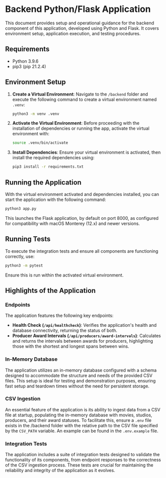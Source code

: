 # Backend Python/Flask Application

This document provides setup and operational guidance for the backend component of this application, developed using Python and Flask. It covers environment setup, application execution, and testing procedures.

## Requirements

- Python 3.9.6
- pip3 (pip 21.2.4)

## Environment Setup

1. **Create a Virtual Environment**: Navigate to the `/backend` folder and execute the following command to create a virtual environment named `.venv`:

    ```bash
    python3 -m venv .venv
    ```

2. **Activate the Virtual Environment**: Before proceeding with the installation of dependencies or running the app, activate the virtual environment with:

    ```bash
    source .venv/bin/activate
    ```

3. **Install Dependencies**: Ensure your virtual environment is activated, then install the required dependencies using:

    ```bash
    pip3 install -r requirements.txt
    ```

## Running the Application

With the virtual environment activated and dependencies installed, you can start the application with the following command:

```bash
python3 app.py
```

This launches the Flask application, by default on port 8000, as configured for compatibility with macOS Monterey (12.x) and newer versions.

## Running Tests

To execute the integration tests and ensure all components are functioning correctly, use:

```bash
python3 -m pytest
```

Ensure this is run within the activated virtual environment.

## Highlights of the Application

### Endpoints

The application features the following key endpoints:

- **Health Check (`/api/healthcheck`)**: Verifies the application's health and database connectivity, returning the status of both.
- **Producer Award Intervals (`/api/producers/award-intervals`)**: Calculates and returns the intervals between awards for producers, highlighting those with the shortest and longest spans between wins.

### In-Memory Database

The application utilizes an in-memory database configured with a schema designed to accommodate the structure and needs of the provided CSV files. This setup is ideal for testing and demonstration purposes, ensuring fast setup and teardown times without the need for persistent storage.

### CSV Ingestion

An essential feature of the application is its ability to ingest data from a CSV file at startup, populating the in-memory database with movies, studios, producers, and their award statuses. To facilitate this, ensure a `.env` file exists in the /backend folder with the relative path to the CSV file specified by the `CSV_PATH` variable. An example can be found in the `.env.example` file.

### Integration Tests

The application includes a suite of integration tests designed to validate the functionality of its components, from endpoint responses to the correctness of the CSV ingestion process. These tests are crucial for maintaining the reliability and integrity of the application as it evolves.
